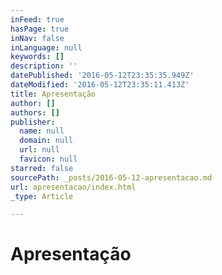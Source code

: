 ```yaml
---
inFeed: true
hasPage: true
inNav: false
inLanguage: null
keywords: []
description: ''
datePublished: '2016-05-12T23:35:35.949Z'
dateModified: '2016-05-12T23:35:11.413Z'
title: Apresentação
author: []
authors: []
publisher:
  name: null
  domain: null
  url: null
  favicon: null
starred: false
sourcePath: _posts/2016-05-12-apresentacao.md
url: apresentacao/index.html
_type: Article

---
```

# Apresentação